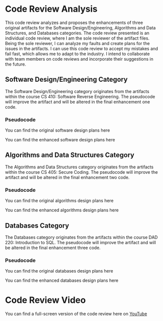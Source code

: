 # Code Review Analysis

This code review analyzes and proposes the enhancements of three original artifacts for the Software Design/Engineering, Algorithms and Data Structures, and Databases categories. The code review presented is an individual code review, where I am the sole reviewer of the artifact files. Being the sole reviewer, I can analyze my faults and create plans for the issues in the artifacts. I can use this code review to accept my mistakes and fail fast, which allows me to adapt to the industry. I intend to collaborate with team members on code reviews and incorporate their suggestions in the future. 

## Software Design/Engineering Category 
The Software Design/Engineering category originates from the artifacts within the course CS 410: Software Reverse Engineering. The pseudocode will improve the artifact and will be altered in the final enhancement one code. 
### Pseudocode
You can find the original software design plans here

You can find the enhanced software design plans here


## Algorithms and Data Structures Category
The Algorithms and Data Structures category originates from the artifacts within the course CS 405: Secure Coding. The pseudocode will improve the artifact and will be altered in the final enhancement two code. 
### Pseudocode
You can find the original algorithms design plans here

You can find the enhanced algorithms design plans here



## Databases Category
The Databases category originates from the artifacts within the course DAD 220: Introduction to SQL. The pseudocode will improve the artifact and will be altered in the final enhancement three code.
### Pseudocode
You can find the original databases design plans here

You can find the enhanced databases design plans here


# Code Review Video

You can find a full-screen version of the code review here on [YouTube](https://www.youtube.com/watch?v=IWou8g_Eeg4)









 


